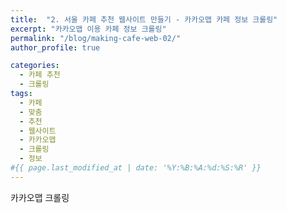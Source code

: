 ```yaml
---
title:  "2. 서울 카페 추천 웹사이트 만들기 - 카카오맵 카페 정보 크롤링"
excerpt: "카카오맵 이용 카페 정보 크롤링"
permalink: "/blog/making-cafe-web-02/"
author_profile: true

categories:
  - 카페 추천
  - 크롤링
tags:
  - 카페 
  - 맞춤
  - 추천
  - 웹사이트
  - 카카오맵
  - 크롤링
  - 정보
#{{ page.last_modified_at | date: '%Y:%B:%A:%d:%S:%R' }}
---
```


카카오맵 크롤링
